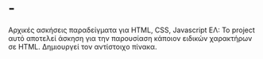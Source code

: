 # -
Αρχικές ασκήσεις παραδείγματα για HTML, CSS, Javascript
ΕΛ:
Το project αυτό αποτελεί άσκηση για την παρουσίαση κάποιον ειδικών χαρακτήρων σε HTML.
Δημιουργεί τον αντίστοιχο πίνακα.

